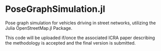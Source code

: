 PoseGraphSimulation.jl
======================

Pose graph simulation for vehicles driving in street networks, utilizing the Julia OpenStreetMap.jl Package.

This code will be uploaded if/once the associated ICRA paper describing the methodology is accepted and the final version is submitted.
